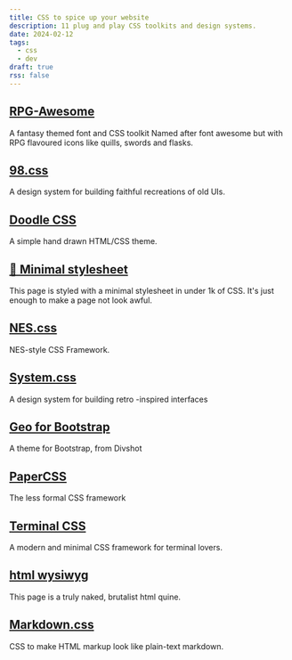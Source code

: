 ```yaml
---
title: CSS to spice up your website
description: 11 plug and play CSS toolkits and design systems.
date: 2024-02-12
tags:
  - css
  - dev
draft: true
rss: false
---
```


## [RPG-Awesome](https://nagoshiashumari.github.io/Rpg-Awesome/)
A fantasy themed font and CSS toolkit 
Named after font awesome but with RPG flavoured icons like quills, swords and flasks.

## [98.css](https://jdan.github.io/98.css/)
A design system for building faithful recreations of old UIs.

## [Doodle CSS](https://chr15m.github.io/DoodleCSS/)
A simple hand drawn HTML/CSS theme.

## [🤏 Minimal stylesheet](https://chr15m.github.io/minimal-stylesheet/)
This page is styled with a minimal stylesheet in under 1k of CSS. It's just enough to make a page not look awful. 

## [NES.css](https://nostalgic-css.github.io/NES.css/)
NES-style CSS Framework.

## [System.css](https://sakofchit.github.io/system.css/)
A design system for building retro -inspired interfaces

## [Geo for Bootstrap](http://code.divshot.com/geo-bootstrap/)
A theme for Bootstrap, from Divshot

## [PaperCSS](https://www.getpapercss.com/)
The less formal CSS framework

## [Terminal CSS](https://terminalcss.xyz/)
A modern and minimal CSS framework for terminal lovers.

## [html wysiwyg](https://secretgeek.github.io/html_wysiwyg/html.html)
This page is a truly naked, brutalist html quine.

## [Markdown.css](https://mrcoles.com/demo/markdown-css/)
CSS to make HTML markup look like plain-text markdown. 


